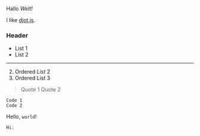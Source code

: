 Hallo _Welt!_

I like [djot.js](https://github.com/jgm/djot.js).

### Header

- List 1
- List 2

---

2. Ordered _List_ 2
3. Ordered List 3

> Quote 1
> Quote 2

    Code 1
    Code 2

Hello, `world`!

```ts
Hi;
```

